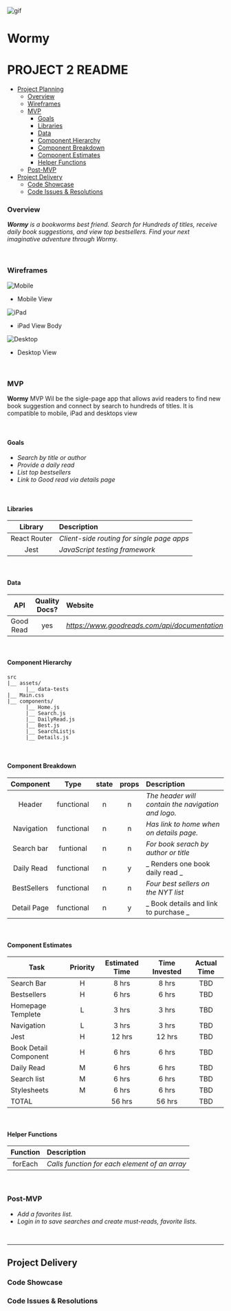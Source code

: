 ![gif](https://media.giphy.com/media/VgNctFELbNwdTNMWRs/giphy.gif)


# Wormy

# PROJECT 2 README <!-- omit in toc -->

- [Project Planning](#Project-Planning)
  - [Overview](#Overview)
  - [Wireframes](#Wireframes)
  - [MVP](#MVP)
    - [Goals](#Goals)
    - [Libraries](#Libraries)
    - [Data](#Data)
    - [Component Hierarchy](#Component-Hierarchy)
    - [Component Breakdown](#Component-Breakdown)
    - [Component Estimates](#Component-Estimates)
    - [Helper Functions](#Helper-Functions)
  - [Post-MVP](#Post-MVP)
- [Project Delivery](#Project-Delivery)
  - [Code Showcase](#Code-Showcase)
  - [Code Issues & Resolutions](#Code-Issues--Resolutions)


### Overview

_**Wormy** is a bookworms best friend. Search for Hundreds of titles, receive daily book suggestions, and view top bestsellers. Find your next imaginative adventure through Wormy._

<br>

### Wireframes


![Mobile](https://i.imgur.com/jUEO5Jr.png)

- Mobile View

![iPad](https://i.imgur.com/Gy2k3sz.png)

- iPad View Body

![Desktop](https://i.imgur.com/sQLzXYr.png)

- Desktop View


<br>

### MVP

**Wormy** MVP Wil be the sigle-page app that allows avid readers to find new book suggestion and connect by search to hundreds of titles. It is compatible to mobile, iPad and desktops view

<br>

#### Goals

- _Search by title or author_
- _Provide a daily read_
- _List top bestsellers_
- _Link to Good read via details page_


<br>

#### Libraries


|     Library      | Description                                |
| :--------------: | :----------------------------------------- |
|   React Router   | _Client-side routing for single page apps_ |
|       Jest       |      _JavaScript testing framework_        |


<br>

#### Data



|    API     | Quality Docs? | Website       | Sample Query                            |
| :--------: | :-----------: | :------------ | :-------------------------------------- |
|Good Read| yes | _https://www.goodreads.com/api/documentation_ | _https://www.goodreads.com/search.xml?key=ybeFDV188bV1sTPf7xemw&q=Ender%27s+Game_ |

<br>

#### Component Hierarchy



```
src
|__ assets/
      |__ data-tests
|__ Main.css
|__ components/
      |__ Home.js
      |__ Search.js
      |__ DailyRead.js
      |__ Best.js
      |__ SearchListjs
      |__ Details.js
```

<br>

#### Component Breakdown


|  Component   |    Type    | state | props | Description                                                      |
| :----------: | :--------: | :---: | :---: | :--------------------------------------------------------------- |
|    Header    | functional |   n   |   n   | _The header will contain the navigation and logo._               |
|  Navigation  | functional |   n   |   n   | _Has link to home when on details page._       |
|   Search bar | funtional  |   n   |   n   | _For book serach by author or title_      |
| Daily Read  | functional |   n   |   y   | _ Renders one book daily read _                 |
| BestSellers | functional |   n   |   n   | _Four best sellers on the NYT list_ |
| Detail Page | functional |   n   |   y   | _ Book details and link to purchase _            |
<br>

#### Component Estimates


| Task                | Priority | Estimated Time | Time Invested | Actual Time |
| ------------------- | :------: | :------------: | :-----------: | :---------: |
| Search Bar   |    H     |     8 hrs      |     8 hrs     |     TBD    |
| Bestsellers  |    H     |     6 hrs      |     6 hrs     |     TBD    |
| Homepage  Templete |     L    |     3 hrs      |     3 hrs     |     TBD    |
| Navigation   |    L     |     3 hrs      |     3 hrs     |     TBD    |
| Jest  |    H     |     12 hrs      |     12 hrs     |     TBD    |
| Book Detail Component|    H     |     6 hrs      |     6 hrs     |     TBD     |
| Daily Read |    M     |     6 hrs      |     6 hrs     |     TBD    |
| Search list   |    M     |     6 hrs      |     6 hrs     |     TBD    |
| Stylesheets |    M     |     6 hrs      |     6 hrs     |     TBD    |
| TOTAL               |          |     56 hrs      |     56 hrs     |     TBD     |

<br>

#### Helper Functions


|  Function  | Description                                |
| :--------: | :----------------------------------------- |
| forEach| _Calls function for each element of an array_ |

<br>

### Post-MVP


- _Add a favorites list._
- _Login in to save searches and create must-reads, favorite lists._

<br>

***

## Project Delivery

### Code Showcase



### Code Issues & Resolutions

